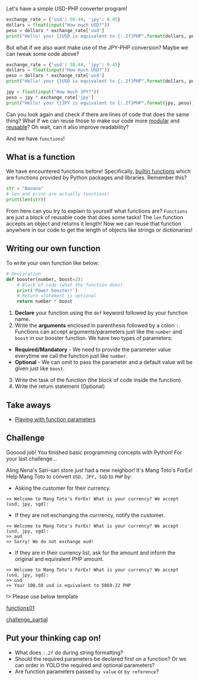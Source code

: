 Let's have a simple USD-PHP converter program!

```python
exchange_rate = {'usd': 50.44, 'jpy': 0.45} 
dollars = float(input("How much USD?"))
peso = dollars * exchange_rate['usd']
print("Hello! your {}USD is equivalent to {:.2f}PHP".format(dollars, peso))
```

But what if we also want make use of the JPY-PHP conversion? Maybe we can tweak some code above?
```python
exchange_rate = {'usd': 50.44, 'jpy': 0.45} 
dollars = float(input("How much USD?"))
peso = dollars * exchange_rate['usd']
print("Hello! your {}USD is equivalent to {:.2f}PHP".format(dollars, peso))

jpy = float(input("How much JPY?"))
peso = jpy * exchange_rate['jpy']
print("Hello! your {}JPY is equivalent to {:.2f}PHP".format(jpy, peso))
```

Can you look again and check if there are lines of code that does the same thing? What if we can reuse those to make our code
more [modular](https://www.quora.com/What-is-modular-programming-Where-is-it-used) and [reusable](https://www.quora.com/What-is-code-reusability)? Oh wait, can it also improve readability?

And we have `functions`!

## What is a function
We have encountered functions before! Specifically, [builtin functions](https://docs.python.org/3/library/functions.html) which are functions provided by Python packages and libraries.
Remember this?

```python
str = "Banana"
# len and print are actually functions!
print(len(str))
```

From here can you try to explain to yourself what functions are? `Functions` are just a block of reusable code that does some tasks!
The `len` function accepts an object and returns it length! Now we can reuse that function anywhere in our code to get
the length of objects like strings or dictionaries!

## Writing our own function
To write your own function like below:

```python
# Declaration
def booster(number, boost=2):
    # Block of code (what the function does)
    print('Power booster!')
    # Return statement is optional
    return number * boost
```

1. **Declare** your function using the `def` keyword followed by your function name. 
2. Write the **arguments** enclosed in parenthesis followed by a colon `:`. Functions can accept arguments/parameters just like the `number` and `boost` in our booster function. We have two types of parameters:
  * **Required/Mandatory** - We need to provide the parameter value everytime we call the function just like `number`.
  * **Optional** - We can omit to pass the parameter and a default value will be given just like `boost`.
3. Write the task of the function (the block of code inside the function)
4. Write the return statement (Optional)

## Take aways
* [Playing with function parameters](http://pythoncentral.io/fun-with-python-function-parameters/)

## Challenge
Gooood job! You finished basic programming concepts with Python! For your last challenge...

Aling Nena's Sari-sari store just had a new neighbor! It's Mang Toto's ForEx!
Help Mang Toto to convert `USD, JPY, SGD` to `PHP` by:
* Asking the customer for their currency.

```shell
>> Welcome to Mang Toto's ForEx! What is your currency? We accept (usd, jpy, sgd):
```

* If they are not exchanging the currrency, notify the customer.

```shell
>> Welcome to Mang Toto's ForEx! What is your currency? We accept (usd, jpy, sgd): 
>> aud
>> Sorry! We do not exchange aud!
```

* If they are in their currency list, ask for the amount and inform the original and equivalent PHP amount.

```shell
>> Welcome to Mang Toto's ForEx! What is your currency? We accept (usd, jpy, sgd): 
>> usd
>> Your 100.50 usd is equivalent to 5069.22 PHP
```


!> Please use below template

[functions01](exercises/functions/functions01.py ':include :type=code python')

[challenge_partial](../challenge_partial.md ':include')


## Put your thinking cap on!

- What does `:.2f` do during string formatting?
- Should the required parameters be declared first on a function? Or we can order in YOLO the required and optional parameters?
- Are function parameters passed `by value` or `by reference`?
